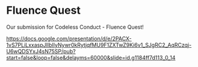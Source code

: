 # Fluence Quest

Our submission for Codeless Conduct - Fluence Quest!

https://docs.google.com/presentation/d/e/2PACX-1vS7PLiLxxaspJIlbIlyNywr0kRytjqfMU9F1ZXTwZ9Ki6v1_SJgRC2_AqRCzqj-U6wQDSYxJ4sN75SP/pub?start=false&loop=false&delayms=60000&slide=id.g1184ff7d113_0_14
